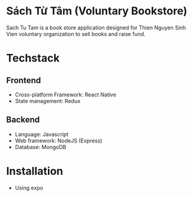 # Sách Từ Tâm (Voluntary Bookstore)
Sach Tu Tam is a book store application designed for Thien Nguyen Sinh Vien voluntary organization to sell books and raise fund.
# Techstack
## Frontend
- Cross-platform Framework: React Native
- State management: Redux
## Backend
- Language: Javascript
- Web framework: NodeJS (Express)
- Database: MongoDB
# Installation
- Using expo
